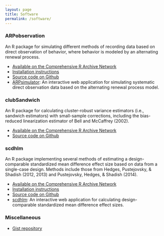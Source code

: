 ```yaml
---
layout: page
title: Software
permalink: /software/
---
```


### ARPobservation

An R package for simulating different methods of recording data based on direct observation of behavior, where behavior is modeled by an alternating renewal process.

- [Available on the Comprehensive R Archive Network](https://cran.r-project.org/package=ARPobservation)
- [Installation instructions]({{site.url}}/getting-started-with-ARPobservation/)
- [Source code on Github](https://github.com/jepusto/ARPobservation)
- [ARPsimulator](https://jepusto.shinyapps.io/ARPsimulator/): An interactive web application for simulating systematic direct observation data based on the alternating renewal process model.

### clubSandwich

An R package for calculating cluster-robust variance estimators (i.e., sandwich estimators) with small-sample corrections, including the bias-reduced linearization estimator of Bell and McCaffrey (2002). 

- [Available on the Comprehensive R Archive Network](https://cran.r-project.org/package=clubSandwich)
- [Source code on Github](https://github.com/jepusto/clubSandwich)

### scdhlm

An R package implementing several methods of estimating a design-comparable standardized mean difference effect size based on data from a single-case design. Methods include those from Hedges, Pustejovsky, & Shadish (2012, 2013) and Pustejovsky, Hedges, & Shadish (2014).

- [Available on the Comprehensive R Archive Network](https://CRAN.R-project.org/package=scdhlm)
- [Installation instructions]({{site.url}}/getting-started-with-scdhlm/)
- [Source code on Github](https://github.com/jepusto/scdhlm)
- [scdhlm](https://jepusto.shinyapps.io/scdhlm/): An interactive web application for calculating design-comparable standardized mean difference effect sizes.

### Miscellaneous

- [Gist repository](https://gist.github.com/jepusto)